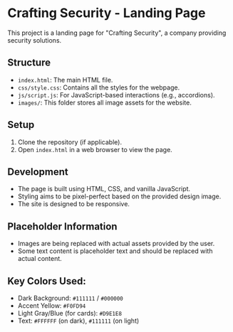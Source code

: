 # Crafting Security - Landing Page

This project is a landing page for "Crafting Security", a company providing security solutions.

## Structure

- `index.html`: The main HTML file.
- `css/style.css`: Contains all the styles for the webpage.
- `js/script.js`: For JavaScript-based interactions (e.g., accordions).
- `images/`: This folder stores all image assets for the website.

## Setup

1. Clone the repository (if applicable).
2. Open `index.html` in a web browser to view the page.

## Development

- The page is built using HTML, CSS, and vanilla JavaScript.
- Styling aims to be pixel-perfect based on the provided design image.
- The site is designed to be responsive.

## Placeholder Information

- Images are being replaced with actual assets provided by the user.
- Some text content is placeholder text and should be replaced with actual content.

## Key Colors Used:
- Dark Background: `#111111` / `#000000`
- Accent Yellow: `#F0FD94`
- Light Gray/Blue (for cards): `#D9E1E8`
- Text: `#FFFFFF` (on dark), `#111111` (on light)
